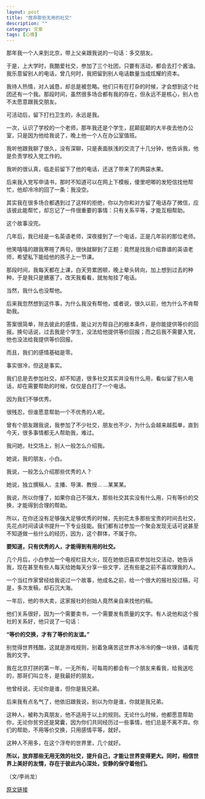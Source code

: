 ```yaml
---
layout: post
title: "放弃那些无用的社交"
description: ""
category: 文章
tags: [心情]
---
```



那年我一个人来到北京，带上父亲跟我说的一句话：多交朋友。

于是，上大学时，我酷爱社交，参加了三个社团，只要有活动，都会去打个酱油。我乐意留别人的电话，曾几何时，我把留到别人电话数量当成炫耀的资本。

我待人热情，对人诚恳，却总是被忽略。他们只有在打杂的时候，才会想到这个社团还有一个我。那段时间，虽然很多场合都有我的存在，但永远不是核心，别人也不太愿意跟我交朋友。

可活动后，留下打扫卫生的，永远是我。

一次，认识了学校的一个老师，那年我还是个学生，屁颠屁颠的大半夜去他办公室，只是因为他给我说了，晚上他一个人在办公室值班。

我听他跟我聊了很久，没有深聊，只是表面肤浅的交流了十几分钟，他告诉我，他是负责学校入党工作的。

我听的很认真，临走前留下了他的电话，还送了带来了的两袋水果。

后来我入党写申请书，那时不知道可以在网上下模板，傻里吧唧的发短信找他帮忙，他却冷冷的回了一条：我没空。

其实我在很多场合都遇到过了这样的拒绝，你以为你和对方留了电话存了微信，应该彼此能帮忙，却忘记了一件很重要的事情：只有关系平等，才能互相帮助。

这个故事没完。

几年后，我已经是一名英语老师，深夜接到了一个电话，正是几年前的那位老师。

他笑嘻嘻的跟我寒暄了两句，很快就聊到了正题：竟然是找我介绍靠谱的英语老师，希望私下能给他的孩子上一节课。

那段时间，我每天都在上课，白天劳累困顿，晚上晕头转向，加上想到过去的种种，于是我只是搪塞了，改天我看看，就匆匆挂了电话。

当然，我什么也没帮他。

后来我忽然想到这件事，为什么我没有帮他，或者说，很久以前，他为什么不肯帮助我。

答案很简单，除去彼此的感情，能让对方帮自己的根本条件，是你能提供等价的回报。换句话说，过去我是个学生，没法给他提供等价回报；而之后我不需要入党，他也没法给我提供等价回报。

而且，我们的感情基础是零。

事实很冷，但这是事实。

我们总是去参加社交，却不知道，很多社交其实并没有什么用，看似留了别人电话，却在需要帮助的时候，仅仅是白打了一个电话。

因为我们不够优秀。

很残忍，但谁愿意帮助一个不优秀的人呢。

曾有个朋友跟我说，我参加了不少社交，朋友也不少，为什么会越来越孤单，直到今天，很多事情都无人帮助我，难过。

我问她，社交场上，别人一般怎么介绍我。

她说，我的朋友，小白。

我说，一般怎么介绍那些优秀的人？

她说，独立撰稿人、主播、导演、教授... ...某某某。

我说，所以你懂了，如果你自己不强大，那些社交其实没有什么用，只有等价的交换，才能得到合理的帮助。

所以，在你还没有足够强大足够优秀的时候，先别花太多那些宝贵的时间去社交，先花点时间读读书提升一下专业技能。我们都有过参加一个聚会发现无话可说甚至不知道做一些什么的经历，因为，这个群体，不属于你。

**要知道，只有优秀的人，才能得到有用的社交。**

几个月后，小白参加一个电视栏目大火，现在她依旧喜欢参加社交活动，她告诉我，现在甚至有些人每天给她每天分享一些文字，还有些是之前不喜欢理我的人。

一个当红作家曾经给我说过一个故事，他成名之前，给一个很大的报社投过稿，可是，多次发稿，却石沉大海。

一年后，他的书大卖，这家报社的创始人竟然亲自来找他约稿。

他们关系很好，因为一个需要卖书，一个需要发有质量的文字。有人说他和这个报社的关系好，他只说了一句话：

**“等价的交换，才有了等价的友谊。”**

别觉得世界残酷，这就是游戏规则，别着急痛苦这世界冰冷冷的像一块铁，请看完我的文字。

我在北京打拼的第一年，一无所有，可每周的都会有一个朋友来看我，给我送吃的，那哥们叫立冬，是我最好的朋友。

他曾经说，无论你是谁，但你是我兄弟。

后来我有点名气了，他依旧跟我说，别以为你是谁，你就是我兄弟。

这种人，被称为真朋友，他不适用于以上的规则。无论什么时候，他都愿意帮助你，无论你贫穷还是窝囊，因为你们共同经历过一些事情，他们总是不离不弃。你们的帮助，不用等价交换，只用感情平等，就好。

这种人不用多，在这个浮夸的世界里，几个就好。

**所以，放弃那些无用无效的社交，提升自己，才能让世界变得更大。同时，相信世界上美好的友情，存在于彼此内心深处，安静的保守着他们。**

（文/李尚龙）

[原文链接](http://lcx.cc/?i=4568)